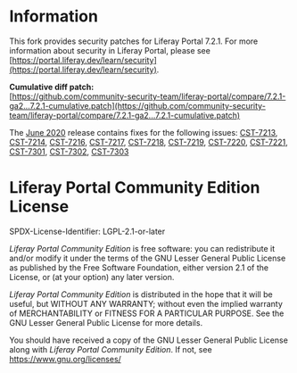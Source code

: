 # Information

This fork provides security patches for Liferay Portal 7.2.1. For more 
information about security in Liferay Portal, please see 
[https://portal.liferay.dev/learn/security](https://portal.liferay.dev/learn/security).

**Cumulative diff patch:**  
[https://github.com/community-security-team/liferay-portal/compare/7.2.1-ga2...7.2.1-cumulative.patch](https://github.com/community-security-team/liferay-portal/compare/7.2.1-ga2...7.2.1-cumulative.patch)

The [June 2020]() release contains fixes for the following issues:
[CST-7213](),
[CST-7214](),
[CST-7216](),
[CST-7217](),
[CST-7218](),
[CST-7219](),
[CST-7220](),
[CST-7221](),
[CST-7301](),
[CST-7302](),
[CST-7303]()

# Liferay Portal Community Edition License

SPDX-License-Identifier: LGPL-2.1-or-later

*Liferay Portal Community Edition* is free software: you can redistribute it 
and/or modify it under the terms of the GNU Lesser General Public License as 
published by the Free Software Foundation, either version 2.1 of the License, 
or (at your option) any later version.

*Liferay Portal Community Edition* is distributed in the hope that it will be 
useful, but WITHOUT ANY WARRANTY; without even the implied warranty of 
MERCHANTABILITY or FITNESS FOR A PARTICULAR PURPOSE.  See the GNU Lesser 
General Public License for more details.

You should have received a copy of the GNU Lesser General Public License along 
with *Liferay Portal Community Edition*.  If not, see 
[<https://www.gnu.org/licenses/>](https://www.gnu.org/licenses/)